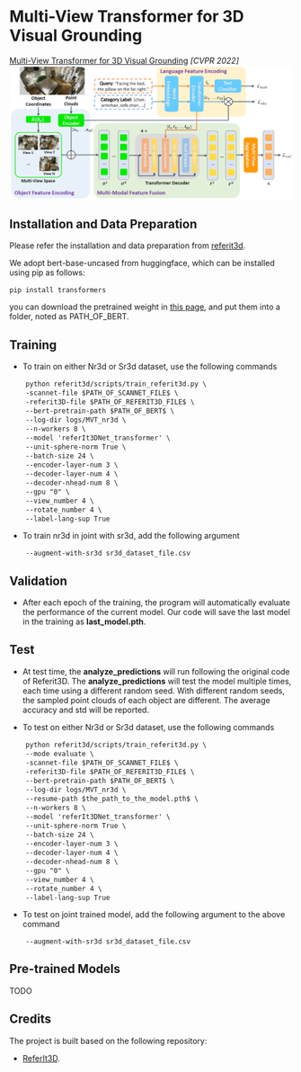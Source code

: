 # Multi-View Transformer for 3D Visual Grounding
[Multi-View Transformer for 3D Visual Grounding](https://arxiv.org/pdf/2204.02174.pdf) *[CVPR 2022]*
![MVT](./MVT.png)


## Installation and Data Preparation
Please refer the installation and data preparation from [referit3d](https://github.com/referit3d/referit3d).

We adopt bert-base-uncased from huggingface, which can be installed using pip as follows:
```Console
pip install transformers
```
you can download the pretrained weight in [this page](https://huggingface.co/bert-base-uncased/tree/main), and put them into a folder, noted as PATH_OF_BERT.




## Training
* To train on either Nr3d or Sr3d dataset, use the following commands
```Console
    python referit3d/scripts/train_referit3d.py \
    -scannet-file $PATH_OF_SCANNET_FILE$ \
    -referit3D-file $PATH_OF_REFERIT3D_FILE$ \
    --bert-pretrain-path $PATH_OF_BERT$ \
    --log-dir logs/MVT_nr3d \
    --n-workers 8 \
    --model 'referIt3DNet_transformer' \
    --unit-sphere-norm True \
    --batch-size 24 \
    --encoder-layer-num 3 \
    --decoder-layer-num 4 \
    --decoder-nhead-num 8 \
    --gpu "0" \
    --view_number 4 \
    --rotate_number 4 \
    --label-lang-sup True
```

* To train nr3d in joint with sr3d, add the following argument
```Console
    --augment-with-sr3d sr3d_dataset_file.csv
``` 

## Validation
* After each epoch of the training, the program will automatically evaluate the performance of the current model. Our code will save the last model in the training as **last_model.pth**.



## Test
* At test time, the **analyze_predictions** will run following the original code of Referit3D. The **analyze_predictions** will test the model multiple times, each time using a different random seed. With different random seeds, the sampled point clouds of each object are different. The average accuracy and std will be reported. 

* To test on either Nr3d or Sr3d dataset, use the following commands
```Console
    python referit3d/scripts/train_referit3d.py \
    --mode evaluate \
    -scannet-file $PATH_OF_SCANNET_FILE$ \
    -referit3D-file $PATH_OF_REFERIT3D_FILE$ \
    --bert-pretrain-path $PATH_OF_BERT$ \
    --log-dir logs/MVT_nr3d \
    --resume-path $the_path_to_the_model.pth$ \
    --n-workers 8 \
    --model 'referIt3DNet_transformer' \
    --unit-sphere-norm True \
    --batch-size 24 \
    --encoder-layer-num 3 \
    --decoder-layer-num 4 \
    --decoder-nhead-num 8 \
    --gpu "0" \
    --view_number 4 \
    --rotate_number 4 \
    --label-lang-sup True
```
* To test on joint trained model, add the following argument to the above command
```Console
    --augment-with-sr3d sr3d_dataset_file.csv
``` 

## Pre-trained Models
TODO


## Credits
The project is built based on the following repository:
* [ReferIt3D](https://github.com/referit3d/referit3d).
